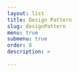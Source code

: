 ```yaml
---
layout: list
title: Design Pattern
slug: designPattern
menu: true
submenu: true
order: 8
description: >
    
---
```


